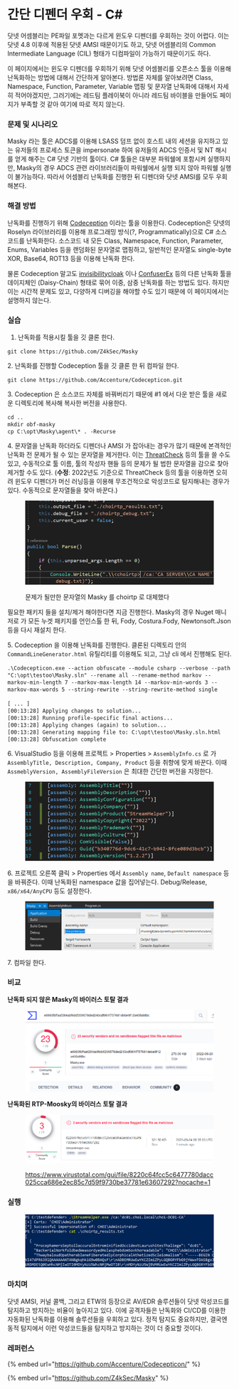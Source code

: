 # 간단 디펜더 우회 - C\#

닷넷 어셈블리는 PE파일 포멧과는 다르게 윈도우 디펜더를 우회하는 것이 어렵다. 이는 닷넷 4.8 이후에 적용된 닷넷 AMSI 때문이기도 하고, 닷넷 어셈블리의 Common Intermediate Language (CIL) 형태가 디컴파일이 가능하기 때문이기도 하다.&#x20;

이 페이지에서는 윈도우 디펜더를 우회하기 위해 닷넷 어셈블리를 오픈소스 툴을 이용해 난독화하는 방법에 대해서 간단하게 알아본다. 방법론 자체를 알아보려면 Class, Namespace, Function, Parameter, Variable 맵핑 및 문자열 난독화에 대해서 자세히 적어야겠지만, 그러기에는 레드팀 플레이북이 아니라 레드팀 바이블을 만들어도 페이지가 부족할 것 같아 여기에 따로 적지 않는다.&#x20;

### 문제 및 시나리오&#x20;

Masky 라는 툴은 ADCS를 이용해 LSASS 덤프 없이 호스트 내의 세션을 유지하고 있는 유저들의 프로세스 토큰을 impersonate 하여 유저들의 ADCS 인증서 및 NT 해시를 얻게 해주는 C# 닷넷 기반의 툴이다. C# 툴들은 대부분 파워쉘에 포함시켜 실행하지만, Masky의 경우 ADCS 관련 라이브러리들이 파워쉘에서 실행 되지 않아 파워쉘 실행이 불가능하다. 따라서 어셈블리 난독화를 진행한 뒤 디펜더와 닷넷 AMSI를 모두 우회해본다.&#x20;

### 해결 방법&#x20;

난독화를 진행하기 위해 [Codeception](https://github.com/Accenture/Codecepticon/) 이라는 툴을 이용한다. Codeception은 닷넷의 Roselyn 라이브러리를 이용해 프로그래밍 방식(?, Programmatically)으로 C# 소스코드를 난독화한다. 소스코드 내 모든 Class, Namespace, Function, Parameter, Enums, Variables 등을 랜덤화된 문자열로 맵핑하고, 일반적인 문자열도 single-byte XOR, Base64, ROT13 등을 이용해 난독화 한다.&#x20;

물론 Codeception 말고도 [invisibilitycloak](https://github.com/h4wkst3r/InvisibilityCloak) 이나 [ConfuserEx](https://github.com/mkaring/ConfuserEx) 등의 다른 난독화 툴을 데이지체인 (Daisy-Chain) 형태로 묶어 이중, 삼중 난독화를 하는 방법도 있다. 하지만 이는 시간적 문제도 있고, 다양하게 디버깅을 해야할 수도 있기 때문에 이 페이지에서는 설명하지 않는다.  &#x20;

### 실습&#x20;

1. 난독화를 적용시킬 툴을 깃 클론 한다.&#x20;

```
git clone https://github.com/Z4kSec/Masky
```

2\. 난독화를 진행할 Codeception 툴을 깃 클론 한 뒤 컴파일 한다.&#x20;

```
git clone https://github.com/Accenture/Codecepticon.git
```

3\. Codeception 은 소스코드 자체를 바꿔버리기 때문에 #1 에서 다운 받은 툴을 새로운 디렉토리에 복사해 복사한 버전을 사용한다.&#x20;

```
cd .. 
mkdir obf-masky 
cp C:\opt\Masky\agent\* . -Recurse
```

4\. 문자열을 난독화 하더라도 디펜더나 AMSI 가 잡아내는 경우가 많기 때문에 본격적인 난독화 전 문제가 될 수 있는 문자열을 제거한다. 이는 [ThreatCheck](https://github.com/rasta-mouse/ThreatCheck) 등의 툴을 쓸 수도 있고, 수동적으로 툴 이름, 툴의 작성자 핸들 등의 문제가 될 법한 문자열을 감으로 찾아 제거할 수도 있다. (**수정**: 2022년도 기준으로 ThreatCheck 등의 툴을 이용하면 오히려 윈도우 디펜더가 머신 러닝등을 이용해 무조건적으로 악성코드로 탐지해내는 경우가 있다. 수동적으로 문자열들을 찾아 바꾼다.)

<figure><img src="../.gitbook/assets/image (18) (1).png" alt=""><figcaption><p>문제가 될만한 문자열의 Masky 를 choirtp 로 대체했다</p></figcaption></figure>

필요한 패키지 들을 설치/제거 해야한다면 지금 진행한다. Masky의 경우 Nuget 매니저로 가 모든 누겟 패키지를 언인스톨 한 뒤, Fody, Costura.Fody, Newtonsoft.Json 등을 다시 재설치 한다.

5\. Codeception 을 이용해 난독화를 진행한다. 클론된 디렉토리 안의 `CommandLineGenerator.html` 유틸리티를 이용해도 되고, 그냥 cli 에서 진행해도 된다.&#x20;

```
.\Codecepticon.exe --action obfuscate --module csharp --verbose --path "C:\opt\testoo\Masky.sln" --rename all --rename-method markov --markov-min-length 7 --markov-max-length 14 --markov-min-words 3 --markov-max-words 5 --string-rewrite --string-rewrite-method single

[ ... ] 
[00:13:28] Applying changes to solution...
[00:13:28] Running profile-specific final actions...
[00:13:28] Applying changes (again) to solution...
[00:13:28] Generating mapping file to: C:\opt\testoo\Masky.sln.html
[00:13:28] Obfuscation complete
```

6\. VisualStudio 등을 이용해 프로젝트 > Properties > `AssemblyInfo.cs` 로 가 `AssemblyTitle, Description, Company, Product` 등을 취향에 맞게 바꾼다. 이때 `AssmeblyVersion, AssemblyFileVersion` 은 최대한 간단한 버전을 지정한다.&#x20;

<figure><img src="../.gitbook/assets/image (20).png" alt=""><figcaption></figcaption></figure>

6\. 프로젝트 오른쪽 클릭 > Properties 에서 `Assembly name`, `Default namespace` 등을 바꿔준다. 이때 난독화된 namespace 값을 집어넣는다. Debug/Release, `x86/x64/AnyCPU` 등도 설정한다.&#x20;

<figure><img src="../.gitbook/assets/image (2) (3).png" alt=""><figcaption></figcaption></figure>

7\.  컴파일 한다.&#x20;

### 비교&#x20;

**난독화 되지 않은 Masky의 바이러스 토탈 결과**&#x20;

<figure><img src="../.gitbook/assets/image (10).png" alt=""><figcaption></figcaption></figure>

**난독화된 RTP-Moosky의 바이러스 토탈 결과**&#x20;

<figure><img src="../.gitbook/assets/image (1) (1).png" alt=""><figcaption><p><a href="https://www.virustotal.com/gui/file/8220c64fcc5c6477780dacc025cca686e2ec85c7d59f9730be37781e63607292?nocache=1">https://www.virustotal.com/gui/file/8220c64fcc5c6477780dacc025cca686e2ec85c7d59f9730be37781e63607292?nocache=1</a></p></figcaption></figure>

### 실행&#x20;

<figure><img src="../.gitbook/assets/image (17).png" alt=""><figcaption></figcaption></figure>

### 마치며&#x20;

닷넷 AMSI, 커널 콜백, 그리고 ETW의 등장으로 AV/EDR 솔루션들이 닷넷 악성코드를 탐지하고 방지하는 비율이 높아지고 있다. 이에 공격자들은 난독화와 CI/CD를 이용한 자동화된 난독화를 이용해 솔루션들을 우회하고 있다. 정적 탐지도 중요하지만, 결국엔 동적 탐지에서 이런 악성코드들을 탐지하고 방지하는 것이 더 중요할 것이다.&#x20;



### 레퍼런스&#x20;

{% embed url="https://github.com/Accenture/Codecepticon/" %}

{% embed url="https://github.com/Z4kSec/Masky" %}
